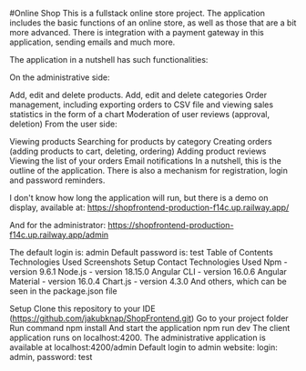 #Online Shop
This is a fullstack online store project. The application includes the basic functions of an online store, as well as those that are a bit more advanced. There is integration with a payment gateway in this application, sending emails and much more.

The application in a nutshell has such functionalities:

On the administrative side:

Add, edit and delete products.
Add, edit and delete categories
Order management, including exporting orders to CSV file and viewing sales statistics in the form of a chart
Moderation of user reviews (approval, deletion)
From the user side:

Viewing products
Searching for products by category
Creating orders (adding products to cart, deleting, ordering)
Adding product reviews
Viewing the list of your orders
Email notifications
In a nutshell, this is the outline of the application. There is also a mechanism for registration, login and password reminders.

I don't know how long the application will run, but there is a demo on display, available at: https://shopfrontend-production-f14c.up.railway.app/

And for the administrator: https://shopfrontend-production-f14c.up.railway.app/admin

The default login is: admin
Default password is: test
Table of Contents
Technologies Used
Screenshots
Setup
Contact
Technologies Used
Npm - version 9.6.1
Node.js - version 18.15.0
Angular CLI - version 16.0.6
Angular Material - version 16.0.4
Chart.js - version 4.3.0
And others, which can be seen in the package.json file

Setup
Clone this repository to your IDE (https://github.com/jakubknap/ShopFrontend.git)
Go to your project folder
Run command
 npm install
And start the application
 npm run dev
The client application runs on localhost:4200. The administrative application is available at localhost:4200/admin
Default login to admin website: login: admin, password: test
